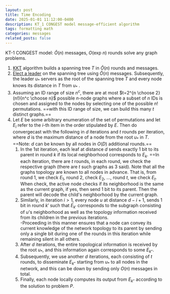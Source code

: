 ```yaml
---
layout: post
title: Time Encoding 
date: 2025-01-01 11:12:00-0400
description: KT_1 CONGEST model message-efficient algorithm
tags: formatting math
categories: messages
related_posts: false
---
```

$\text{KT-1}$ CONGEST model: $\tilde{O}(n)$ messages, $O(\text{exp } n)$ rounds solve any graph problems. 

1. [KKT](https://arxiv.org/abs/1502.03320) algorithm builds a spanning tree  $T$ in $\tilde{O}(n)$ rounds and messages. 
2. [Elect a leader](https://web.archive.org/web/20170922062231id_/http://pure.qub.ac.uk/portal/files/17451767/Pure_Jacm_Version.pdf) on the spanning tree using $\tilde{O}(n)$ messages. Subsequently, the leader $u_{*}$ servers as the root of the spanning tree $T$ and every node knows its distance in $T$ from $u_*$ . 
3. Assuming an ID range of size $n^c$, there are at most $t=2^{n \choose 2}(n!){n^c \choose n}$ possible $n$-node graphs where a subset of $n$ IDs is chosen and assigned to the nodes by selecting one of the possible $n!$ permutations. ==with this ID range of size, we can build this many $t$ distinct graphs.== 
4. Let $E$ be some arbitrary enumeration of the set of permutations and let $E_{i}$ refer to the $i$-th item in the order stipulated by $E$. Then do convergecast with the following in $d$ iterations and $t$ rounds per iteration, where $d$ is the maximum distance of a node from the root $u_{*}$ in $T$. ==Note: $d$ can be known by all nodes in $O(D)$ additional rounds.==
	1. In the 1st iteration, each leaf at distance $d$ sends exactly 1 bit to its parent in round $k$ if its local neighborhood corresponds to $E_k$. ==In each iteration, there are $t$ rounds, in each round, we check the respective graph (there are $t$ such graphs as 3 said). Note that all the graphs topology are known to all nodes in advance. That is, from round 1, we check $E_{1}$, round 2, check $E_2$, ..., round $t$, we check $E_{t}$.  When check, the active node checks if its neighborhood is the same as the current graph, if yes, then send 1 bit to its parent. Then the parent will decode the child's neighborhood by the current graph. 
	2. Similarly, in iteration $i>1$, every node $u$ at distance $d-i+1$, sends 1 bit in round $k'$ such that $E_{k'}$ corresponds to the subgraph consisting of $u$'s neighborhood as well as the topology information received from its children in the previous iterations.  
		-Proceeding in this manner ensures that a node can convey its current knowledge of the network topology to its parent by sending only a single bit during one of the rounds in this iteration while remaining silent in all others. 
	3. After $d$ iterations, the entire topological information is received by the root $u_*$, and this information again corresponds to some $E_{k''}$. 
	4. Subsequently, we use another $d$ iterations, each consisting of $t$ rounds, to disseminate $E_{k''}$ starting from $u_*$ to all nodes in the network, and this can be down by sending only $O(n)$ messages in total. 
	5. Finally, each node locally computes its output from $E_{k''}$ according to the solution to problem $P$. 


<!-- $$
\sum_{k=1}^\infty |\langle x, e_k \rangle|^2 \leq \|x\|^2
$$

You can also use `\begin{equation}...\end{equation}` instead of `$$` for display mode math.
MathJax will automatically number equations:

\begin{equation}
\label{eq:cauchy-schwarz}
\left( \sum_{k=1}^n a_k b_k \right)^2 \leq \left( \sum_{k=1}^n a_k^2 \right) \left( \sum_{k=1}^n b_k^2 \right)
\end{equation}

and by adding `\label{...}` inside the equation environment, we can now refer to the equation using `\eqref`.

Note that MathJax 3 is [a major re-write of MathJax](https://docs.mathjax.org/en/latest/upgrading/whats-new-3.0.html) that brought a significant improvement to the loading and rendering speed, which is now [on par with KaTeX](http://www.intmath.com/cg5/katex-mathjax-comparison.php). -->